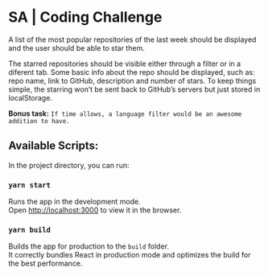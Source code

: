 # SA | Coding Challenge

A list of the most popular repositories of the last week should be displayed and the
user should be able to star them.

The starred repositories should be visible either
through a filter or in a diferent tab. Some basic info about the repo should be
displayed, such as: repo name, link to GitHub, description and number of stars. To keep
things simple, the starring won’t be sent back to GitHub’s servers but just stored in
localStorage.

<b>Bonus task:</b> `If time allows, a language filter would be an awesome addition to have.`

## Available Scripts:

In the project directory, you can run:

### `yarn start`

Runs the app in the development mode.\
Open [http://localhost:3000](http://localhost:3000) to view it in the browser.

### `yarn build`

Builds the app for production to the `build` folder.\
It correctly bundles React in production mode and optimizes the build for the best performance.
